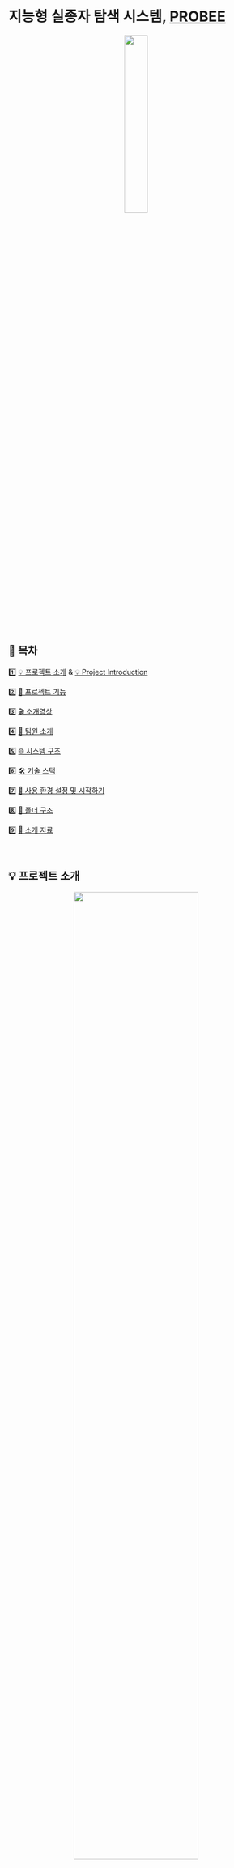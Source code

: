 # 지능형 실종자 탐색 시스템, [PROBEE](https://probee.co.kr) 
<div align="center"> 
    <p align = "center">
        <img src = "https://github.com/kookmin-sw/capstone-2024-14/assets/84088060/6e0d2476-00d8-4e0e-bd3e-59d899a0af87" width = "30%"/>
    </p>
</div>

## 🔗 목차 
1️⃣ [💡 프로젝트 소개](#-프로젝트-소개) & [💡 Project Introduction](#-project-introduction)

2️⃣ [🦾 프로젝트 기능](#-프로젝트-기능)

3️⃣ [🎬 소개영상](#-소개-영상)

4️⃣ [👋 팀원 소개](#-팀원-소개)

5️⃣ [🌐 시스템 구조](#-시스템-구조)

6️⃣ [🛠 기술 스택](#-기술-스택)   

7️⃣ [🚀 사용 환경 설정 및 시작하기](#-사용-환경-설정-및-시작하기)  

8️⃣ [📂 폴더 구조](#-폴더-구조)  

9️⃣ [📝 소개 자료](#-소개-자료)

<br/> 

## 💡 프로젝트 소개

<div align="center"> 
    <p align = "center">
    <img src = "https://github.com/kookmin-sw/capstone-2024-14/assets/54920289/b9d379c4-5730-474f-8b94-bba33a640862" width = "70%"/>
    </p>
</div>

### | 인공지능을 활용한 실종자 탐색 서비스
✅ **PROBEE**는 코로나 이후 재난 문자 발송 건수가 급증하며 국민 피로도가 높아진 문제를 해결하기 위해, 실종자 경보 문자를 대체하기 위한 프로세스 구축을 시작했습니다.

✅ **PROBEE**는 지능형 실종자 탐색 시스템으로써 실종자 경보 문자에서 활용되던 인상착의 정보를 활용해 AI 탐색을 진행합니다. 또한, 보호자와의 직접적인 상호작용 과정을 추가해 탐색 과정에서 보호자의 불안감이 감소할 수 있도록 하였습니다.

✅ **PROBEE**는 실종 경보 문자를 대체하고, 인공지능을 활용하여 실종자 탐색 과정을 부분적으로 자동화함으로써 잦은 재난 문자로 인한 시민들의 피로감을 줄이고, 실종자 수색이 빠르고 효율적으로 이루어지는 것을 목표로 합니다.

<br/>

## 💡 Project Introduction

<div align="center"> 
    <p align = "center">
    <img src = "https://github.com/kookmin-sw/capstone-2024-14/assets/54920289/b9d379c4-5730-474f-8b94-bba33a640862" width = "70%"/>
    </p>
</div>

### | Missing Person Search Service Utilizing Artificial Intelligence
✅ **PROBEE** started building a process to replace missing person alert messages to address the issue of increased public fatigue due to the surge in emergency text messages after the COVID-19 pandemic.

✅ **PROBEE** is an intelligent missing person search system that uses AI to search based on the physical descriptions utilized in missing person alert messages. Additionally, it includes direct interaction with guardians to reduce their anxiety during the search process.

✅ **PROBEE** aims to replace missing person alert messages and partially automate the search process using artificial intelligence, thereby reducing public fatigue caused by frequent emergency texts and making missing person searches faster and more efficient.

<br/>

## 🦾 프로젝트 기능

### 🧐 AI를 활용한 인상착의 기반 CCTV 분석
인상착의 텍스트 정보를 기반으로 인공지능을 활용해 CCTV 영상 분석을 진행하여 실종자 경보 문자를 대체하고 경찰 인력을 효율적으로 활용합니다.

### 🗺️ 한 눈에 보는 실종자 리포트
AI를 통한 자동 CCTV 분석 프로세스 시작 후, 하단 탭과 지도 마커로 각 단계별 탐색 결과를 확인합니다.

### 🚨 상태 카드를 통한 실종자 현황 확인
실종자 유형은 색 배지로, 탐색 중인 실종자는 프로필 카드 색으로 구분하여 모든 실종자의 현황을 확인하고 원하는 인물을 검색할 수 있습니다.

### 🔍 실시간 탐색 진행 현황 제공
보호자와 경찰에게 실시간 탐색 진행 현황을 제공하여 보호자의 불안감을 감소시킵니다.

### 👨‍👩‍👧‍👦 보호자가 직접 참여하는 탐색 과정  
1차 탐색 결과를 보호자가 직접 선별하고, 선별된 이미지는 2차 탐색에 사용되어 정확한 결과를 제공합니다.

### 📊 상업적 확장 가능성
사설 기업이나 행사에서의 실종자 탐색, 도난 동선 추적, 범죄 용의자 동선 추적, 유실동물 탐색 시스템 등으로 확장이 가능합니다.

<br/>

## 🎬 소개 영상
TODO: 영상 첨부

<br/>

## 👋 팀원 소개

<table>
    <tr align="center">
        <td style="min-width: 150px;">
            <a href="https://github.com/begong313">
              <img src="https://avatars.githubusercontent.com/u/95959567?v=4" width="80">
              <br />
              <b>노종빈</b>
            </a> 
            <br/>
              ****0891
        </td>
        <td style="min-width: 150px;">
            <a href="https://github.com/KJW988">
              <img src="https://avatars.githubusercontent.com/u/71117552?v=4" width="80">
              <br />
              <b>김지원</b>
            </a>
                       <br/>
              ****0812
        </td>
        <td style="min-width: 150px;">
            <a href="https://github.com/su-hwani">
              <img src="https://avatars.githubusercontent.com/u/54920289?v=4" width="80">
              <br />
              <b>정수환 </b>
            </a> 
                       <br/>
              ****1663
        </td>
        <td style="min-width: 150px;">
            <a href="https://github.com/mirageciel">
              <img src="https://avatars.githubusercontent.com/u/84088060?v=4" width="80">
              <br />
              <b>신채원</b>
            </a> 
                       <br/>
              ****3021
        </td>
                <td style="min-width: 150px;">
            <a href="https://github.com/ancy0">
              <img src="https://avatars.githubusercontent.com/u/84322890?v=4" width="80">
              <br />
              <b>안채영</b>
            </a> 
                       <br/>
              ****3024 
        </td>
    </tr>
    <tr align="center">
        <td>
            팀장, Backend
        </td>
        <td>
            AI
        </td>
        <td>
            Backend
        </td>
                <td>
            AI
        </td>
                <td>
            Frontend
        </td>
    </tr>
    <tr align="center">
        <td>
            <span style="font-size: 12px;">nobin313@kookmin.ac.kr</span>
        </td>
        <td>
            <span style="font-size: 12px;">livelim313@gmail.com</span>
        </td>
        <td>
            <span style="font-size: 12px;">wjdtnghks123@kookmin.ac.kr</span>
        </td>
                <td>
            <span style="font-size: 12px;">mirageciel@kookmin.ac.kr</span>
        </td>
                <td>
            <span style="font-size: 12px;">tory912@gmail.com</span>
        </td>
    </tr>
</table>

<br/>

## 🌐 시스템 구조
<div align="center"> 
    <p align = "center">
    <img src = "https://github.com/kookmin-sw/capstone-2024-14/assets/54920289/bc66d3a4-f9fa-4f1b-a4ee-d279cd93b274" width = 900/>
    </p>
</div>

<br/>

## 🛠 기술 스택

### 🖥 Frontend
|역할|종류|
|-|-|
|**Programming Language**| ![Javascript](https://img.shields.io/badge/Javascript-F7DF1E.svg?style=for-the-badge&logo=javascript&logoColor=white)
|**Library**| ![React](https://img.shields.io/badge/React-61DAFB?style=for-the-badge&logo=React&logoColor=white)
|**UI Component Library**| ![Ant Design](https://img.shields.io/badge/Ant_Design-0170FE?style=for-the-badge&logo=AntDesign&logoColor=white)
|**Styling**| ![styled-components](https://img.shields.io/badge/styled_components-DB7093.svg?style=for-the-badge&logo=styledcomponents&logoColor=white)
|**Formatting**| ![ESLint](https://img.shields.io/badge/ESLint-4B32C3.svg?style=for-the-badge&logo=ESLint&logoColor=white) ![Prettier](https://img.shields.io/badge/Prettier-F7B93E.svg?style=for-the-badge&logo=Prettier&logoColor=white)
|**Package Manager**|![Yarn](https://img.shields.io/badge/Yarn-2C8EBB.svg?style=for-the-badge&logo=Yarn&logoColor=white)                             
|**Web Server**|![Nginx](https://img.shields.io/badge/Nginx-009639.svg?style=for-the-badge&logo=Nginx&logoColor=white)

<br />

### 🖥 Backend
|역할|종류|
|-|-|
|**Programming Language**| ![JAVA](https://img.shields.io/badge/JAVA-004027?style=for-the-badge&logo=Jameson&logoColor=white) 
|**Framework**| ![SpringBoot](https://img.shields.io/badge/Spring_Boot-6DB33F?style=for-the-badge&logo=SpringBoot&logoColor=white)
|**Build Tool**| ![Gradle](https://img.shields.io/badge/Gradle-02303A?style=for-the-badge&logo=Gradle&logoColor=white) 
|**API**| ![Rest](https://img.shields.io/badge/Rest_API-000000?style=for-the-badge&logo=iRobot&logoColor=white)
|**Database**| ![PostgreSQL](https://img.shields.io/badge/PostgreSQL-4169E1?style=for-the-badge&logo=PostgreSQL&logoColor=white) ![PostGIS](https://img.shields.io/badge/PostGIS-885630?style=for-the-badge&logo=Packagist&logoColor=white)
|**Database Service**| ![AmazonRDS](https://img.shields.io/badge/Amazon_RDS-527FFF?style=for-the-badge&logo=AmazonRDS&logoColor=white) ![AmazonS3](https://img.shields.io/badge/Amazon_S3-569A31?style=for-the-badge&logo=AmazonS3&logoColor=white)
|**Application Service**| ![NaverCloudPlatform](https://img.shields.io/badge/Naver_Cloud-03C75A?style=for-the-badge&logo=Naver&logoColor=white) 
|**Message Queue**| ![ApacheKafka](https://img.shields.io/badge/Apache_Kafka-231F20?style=for-the-badge&logo=ApacheKafka&logoColor=white) 

<br />

### 🖥 AI Server
|역할|종류|
|-|-|
|**Operating System**| ![Ubuntu](https://img.shields.io/badge/ubuntu_22.04-E95420?style=for-the-badge&logo=ubuntu&logoColor=white) 
|**Programming Language**| ![Python](https://img.shields.io/badge/Python_3.10-3776AB?style=for-the-badge&logo=python&logoColor=white) 
|**Framework**| ![FastAPI](https://img.shields.io/badge/FastAPI-009688?style=for-the-badge&logo=FastAPI&logoColor=white)
|**AI Env**| ![CuDnn](https://img.shields.io/badge/CuDnn_8.6-76B900?style=for-the-badge&logo=nvidia&logoColor=white) ![CudDa](https://img.shields.io/badge/CuDa_11.8-76B900?style=for-the-badge&logo=nvidia&logoColor=white)
|**Remote Env**| ![ssh](https://img.shields.io/badge/ssh-5391FE?style=for-the-badge&logo=powershell&logoColor=white) ![wol](https://img.shields.io/badge/wol-F2C811?style=for-the-badge&logoColor=white) ![vnc](https://img.shields.io/badge/vnc-E74536?style=for-the-badge&logoColor=white)



<br />

### 🖥 AI
|역할|종류|
|-|-|
|**Image Detection**|  ![YOLO](https://custom-icon-badges.demolab.com/badge/-YOLO-gold?style=for-the-badge&logo=yolo&logoColor=white) ![OpenAI](https://img.shields.io/badge/OpenAI-412991?style=for-the-badge&logo=OpenAI&logoColor=white) ![OpenCV](https://img.shields.io/badge/OpenCV-5C3EE8?style=for-the-badge&logo=OpenCV&logoColor=white)
|**TextReID**| ![PyTorch](https://img.shields.io/badge/PyTorch-EE4C2C?style=for-the-badge&logo=PyTorch&logoColor=white)
|**Image Similarity Search** | ![PyTorch](https://img.shields.io/badge/PyTorch-EE4C2C?style=for-the-badge&logo=PyTorch&logoColor=white) ![FAISS](https://img.shields.io/badge/Faiss-0467DF?style=for-the-badge&logo=Meta&logoColor=white)

<br />

### 🖥 Deployment

|역할|종류|
|-|-|
|**Web Service**| ![AWSElasticLoadBalancing](https://img.shields.io/badge/Amazon_ALB-8C4FFF?style=for-the-badge&logo=AWSElasticLoadBalancing&logoColor=white) ![AmazonRoute53](https://img.shields.io/badge/Amazon_Route53-8C4FFF?style=for-the-badge&logo=AmazonRoute53&logoColor=white) ![AmazonEC2](https://img.shields.io/badge/Amazon_EC2-FF9900?style=for-the-badge&logo=AmazonEC2&logoColor=white)
|**CI/CD**| ![Docker](https://img.shields.io/badge/Docker-2088FF?style=for-the-badge&logo=Docker&logoColor=white) ![DockerCompose](https://img.shields.io/badge/Docker_Compose-2F93E0?style=for-the-badge&logo=OctopusDeploy&logoColor=white) ![GitHub Actions](https://img.shields.io/badge/GitHub_Actions-2496ED?style=for-the-badge&logo=GitHubActions&logoColor=white)

<br/>

### 🖥 Common
|역할|종류|
|-|-|
|**Communication**|![Notion](https://img.shields.io/badge/Notion-000000?style=for-the-badge&logo=Notion&logoColor=white) ![Discord](https://img.shields.io/badge/Discord-5865F2?style=for-the-badge&logo=Discord&logoColor=white) 
|**Design**| ![Figma](https://img.shields.io/badge/Figma-F24E1E?style=for-the-badge&logo=Figma&logoColor=white)
|**Version Control**|![Git](https://img.shields.io/badge/Git-F05032?style=for-the-badge&logo=Git&logoColor=white) ![GitHub](https://img.shields.io/badge/GitHub-181717?style=for-the-badge&logo=GitHub&logoColor=white)

<br />

## 🚀 사용 환경 설정 및 시작하기

### 🐳 Docker 및 Docker Compose 설치 가이드

1. **Docker Desktop 다운로드 📥**:
    - **Windows**
        - [Docker Desktop for Windows](https://www.docker.com/products/docker-desktop) 페이지로 이동합니다.
        - **Download for Windows** 버튼을 클릭하여 다운로드합니다.

    - **Mac**
        - [Docker Desktop for Mac](https://www.docker.com/products/docker-desktop) 페이지로 이동합니다.
        - **Download for Mac** 버튼을 클릭하여 다운로드합니다.

2. **Docker Desktop 설치 💻**:
    - **Windows**
        - 다운로드한 `.exe` 파일을 실행합니다.
        - 설치 과정에 따라 진행합니다.

    - **Mac**
        - 다운로드한 `.dmg` 파일을 실행합니다.
        - Docker 아이콘을 Applications 폴더로 드래그합니다.

3. **Docker Desktop 실행 🚀**:
    - 설치가 완료되면 Docker Desktop을 실행합니다.
    - Docker Compose가 포함되어 있으므로 별도로 설치할 필요가 없습니다.

### ✅ 프로그램 실행 가이드

1. **프로그램 실행 🏁**:
    - 명령 프롬프트 또는 PowerShell을 열고, 다운받은 프로젝트의 루트 경로로 이동합니다.
    - 다음 명령어를 입력하여 프로그램을 실행합니다.  
        ```bash
        cd server  

        docker-compose up -d
        ```

2. **프로그램 종료 🔚**:
    - 다음 명령어를 입력하여 프로그램을 종료합니다.
        ```bash
        docker-compose down
        ```

<br/>

## 📂 폴더 구조
```
├── 📂.github

├── 📂frontend 🗂 프론트엔드 레포지토리(React)

├── 📂ai       🗂 ai 레포지토리(FastAPI)

├── 📂server   🗂 백엔드 레포지토리(Spring Boot)

├── 📂docs     📚 github pages 레포지토리

└── 📜 각종 세팅 파일

└── 📕 Readme.md
```

<br/>

## 📝 소개 자료
TODO : 각종 문서들, 중간 자료, 최종 자료 등등 추가
